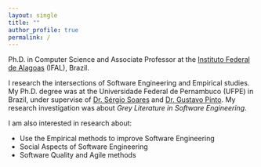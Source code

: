 ```yaml
---
layout: single
title: ""
author_profile: true
permalink: /
---
```


Ph.D. in Computer Science and Associate Professor at the [Instituto Federal de Alagoas](https://www.ifal.edu.br) (IFAL), Brazil.

I research the intersections of Software Engineering and Empirical studies. My Ph.D. degree was at the Universidade Federal de Pernambuco (UFPE) in Brazil, under supervise of [Dr. Sérgio Soares](https://www.cin.ufpe.br/~scbs/) and [Dr. Gustavo Pinto](http://gustavopinto.org/). My research investigation was about *Grey Literature in Software Engineering*. 

I am also interested in research about:
- Use the Empirical methods to improve Software Engineering
- Social Aspects of Software Engineering
- Software Quality and Agile methods
